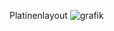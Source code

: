 Platinenlayout
![grafik](https://user-images.githubusercontent.com/61313720/173351824-e56725bc-054b-443a-b204-763d1035ccf0.png)
